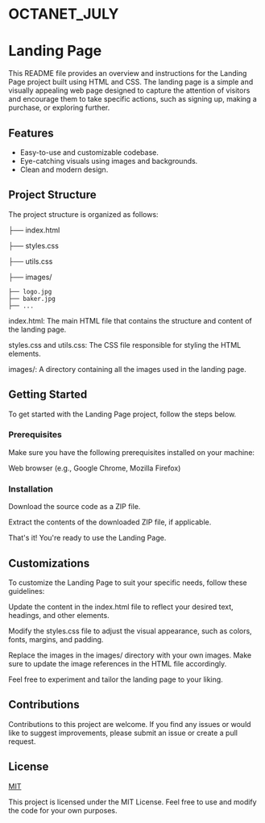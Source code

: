 # OCTANET_JULY

# Landing Page 

This README file provides an overview and instructions for the Landing Page project built using HTML and CSS. The landing page is a simple and visually appealing web page designed to capture the attention of visitors and encourage them to take specific actions, such as signing up, making a purchase, or exploring further.

## Features

- Easy-to-use and customizable codebase.
- Eye-catching visuals using images and backgrounds.
- Clean and modern design.




## Project Structure
The project structure is organized as follows:

├── index.html

├── styles.css

├── utils.css

├── images/

    ├── logo.jpg
    ├── baker.jpg
    ├── ...

index.html: The main HTML file that contains the structure and content of the landing page.

styles.css and utils.css: The CSS file responsible for styling the HTML elements.

images/: A directory containing all the images used in the landing page.

## Getting Started
To get started with the Landing Page project, follow the steps below.

### Prerequisites
Make sure you have the following prerequisites installed on your machine:

Web browser (e.g., Google Chrome, Mozilla Firefox)
### Installation
Download the source code as a ZIP file.

Extract the contents of the downloaded ZIP file, if applicable.

That's it! You're ready to use the Landing Page.
## Customizations
To customize the Landing Page to suit your specific needs, follow these guidelines:

Update the content in the index.html file to reflect your desired text, headings, and other elements.

Modify the styles.css file to adjust the visual appearance, such as colors, fonts, margins, and padding.

Replace the images in the images/ directory with your own images. Make sure to update the image references in the HTML file accordingly.

Feel free to experiment and tailor the landing page to your liking.
## Contributions
Contributions to this project are welcome. If you find any issues or would like to suggest improvements, please submit an issue or create a pull request.
## License

[MIT](https://choosealicense.com/licenses/mit/)

This project is licensed under the MIT License. Feel free to use and modify the code for your own purposes.
